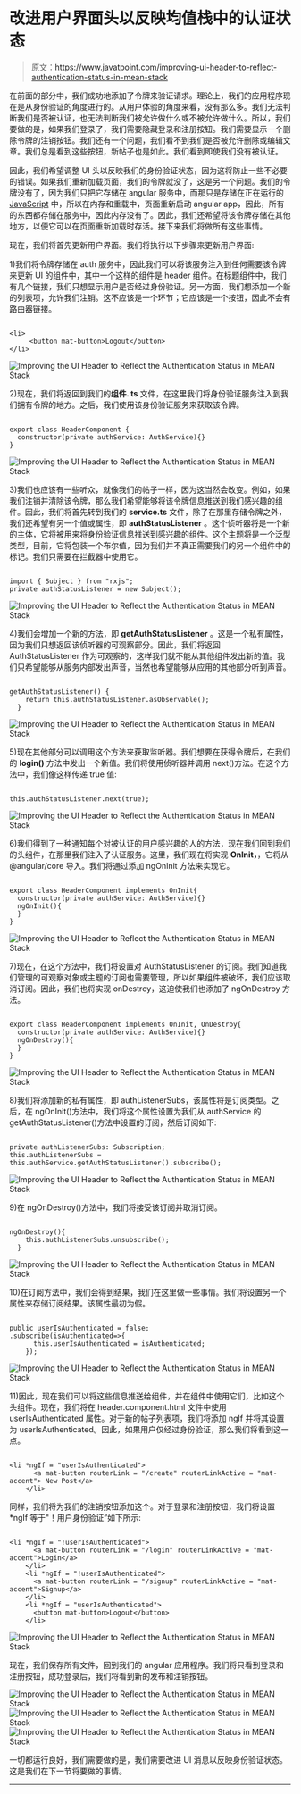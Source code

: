 # 改进用户界面头以反映均值栈中的认证状态

> 原文：<https://www.javatpoint.com/improving-ui-header-to-reflect-authentication-status-in-mean-stack>

在前面的部分中，我们成功地添加了令牌来验证请求。理论上，我们的应用程序现在是从身份验证的角度进行的。从用户体验的角度来看，没有那么多。我们无法判断我们是否被认证，也无法判断我们被允许做什么或不被允许做什么。所以，我们要做的是，如果我们登录了，我们需要隐藏登录和注册按钮。我们需要显示一个删除令牌的注销按钮。我们还有一个问题，我们看不到我们是否被允许删除或编辑文章。我们总是看到这些按钮，新帖子也是如此。我们看到即使我们没有被认证。

因此，我们希望调整 UI 头以反映我们的身份验证状态，因为这将防止一些不必要的错误。如果我们重新加载页面，我们的令牌就没了，这是另一个问题。我们的令牌没有了，因为我们只把它存储在 angular 服务中，而那只是存储在正在运行的 [JavaScript](https://www.javatpoint.com/javascript-tutorial) 中，所以在内存和重载中，页面重新启动 angular app，因此，所有的东西都存储在服务中，因此内存没有了。因此，我们还希望将该令牌存储在其他地方，以便它可以在页面重新加载时存活。接下来我们将做所有这些事情。

现在，我们将首先更新用户界面。我们将执行以下步骤来更新用户界面:

1)我们将令牌存储在 auth 服务中，因此我们可以将该服务注入到任何需要该令牌来更新 UI 的组件中，其中一个这样的组件是 header 组件。在标题组件中，我们有几个链接，我们只想显示用户是否经过身份验证。另一方面，我们想添加一个新的列表项，允许我们注销。这不应该是一个环节；它应该是一个按钮，因此不会有路由器链接。

```

<li>
     <button mat-button>Logout</button>
</li>

```

![Improving the UI Header to Reflect the Authentication Status in MEAN Stack](img/0604e7425663f540fd2fc83e8168131b.png)

2)现在，我们将返回到我们的**组件. ts** 文件，在这里我们将身份验证服务注入到我们拥有令牌的地方。之后，我们使用该身份验证服务来获取该令牌。

```

export class HeaderComponent {
  constructor(private authService: AuthService){}
}

```

![Improving the UI Header to Reflect the Authentication Status in MEAN Stack](img/26302c3ad61d5f1b53b5c998da1b28a7.png)

3)我们也应该有一些听众，就像我们的帖子一样，因为这当然会改变。例如，如果我们注销并清除该令牌，那么我们希望能够将该令牌信息推送到我们感兴趣的组件。因此，我们将首先转到我们的 **service.ts** 文件，除了在那里存储令牌之外，我们还希望有另一个值或属性，即 **authStatusListener** 。这个侦听器将是一个新的主体，它将被用来将身份验证信息推送到感兴趣的组件。这个主题将是一个泛型类型，目前，它将包装一个布尔值，因为我们并不真正需要我们的另一个组件中的标记。我们只需要在拦截器中使用它。

```

import { Subject } from "rxjs";
private authStatusListener = new Subject(); 
```

![Improving the UI Header to Reflect the Authentication Status in MEAN Stack](img/b6ab194ad1bd64bb8b9727cb70ca2f8c.png)

4)我们会增加一个新的方法，即 **getAuthStatusListener** 。这是一个私有属性，因为我们只想返回该侦听器的可观察部分。因此，我们将返回 AuthStatusListener 作为可观察的，这样我们就不能从其他组件发出新的值。我们只希望能够从服务内部发出声音，当然也希望能够从应用的其他部分听到声音。

```

getAuthStatusListener() {
    return this.authStatusListener.asObservable();
  }

```

![Improving the UI Header to Reflect the Authentication Status in MEAN Stack](img/5f21ce3cb2b13afdce8b04f27c234fff.png)

5)现在其他部分可以调用这个方法来获取监听器。我们想要在获得令牌后，在我们的 **login()** 方法中发出一个新值。我们将使用侦听器并调用 next()方法。在这个方法中，我们像这样传递 true 值:

```

this.authStatusListener.next(true);

```

![Improving the UI Header to Reflect the Authentication Status in MEAN Stack](img/936ca107db7909fc43dbe2ce029fc831.png)

6)我们得到了一种通知每个对被认证的用户感兴趣的人的方法，现在我们回到我们的头组件，在那里我们注入了认证服务。这里，我们现在将实现 **OnInit，**，它将从@angular/core 导入。我们将通过添加 ngOnInit 方法来实现它。

```

export class HeaderComponent implements OnInit{
  constructor(private authService: AuthService){}
  ngOnInit(){ 
  }
}

```

![Improving the UI Header to Reflect the Authentication Status in MEAN Stack](img/9ae320aa1320849b04c41e998eac4375.png)

7)现在，在这个方法中，我们将设置对 AuthStatusListener 的订阅。我们知道我们管理的可观察对象或主题的订阅也需要管理，所以如果组件被破坏，我们应该取消订阅。因此，我们也将实现 onDestroy，这迫使我们也添加了 ngOnDestroy 方法。

```

export class HeaderComponent implements OnInit, OnDestroy{
  constructor(private authService: AuthService){}
  ngOnDestroy(){
  }
}

```

![Improving the UI Header to Reflect the Authentication Status in MEAN Stack](img/7c15e9c46ea4ea2e0a3e2ff0630a0218.png)

8)我们将添加新的私有属性，即 authListenerSubs，该属性将是订阅类型。之后，在 ngOnInit()方法中，我们将这个属性设置为我们从 authService 的 getAuthStatusListener()方法中设置的订阅，然后订阅如下:

```

private authListenerSubs: Subscription;
this.authListenerSubs = this.authService.getAuthStatusListener().subscribe();

```

![Improving the UI Header to Reflect the Authentication Status in MEAN Stack](img/294e5b8d7bfb844a77414d4ca5072d5a.png)

9)在 ngOnDestroy()方法中，我们将接受该订阅并取消订阅。

```

ngOnDestroy(){
    this.authListenerSubs.unsubscribe();
  }

```

![Improving the UI Header to Reflect the Authentication Status in MEAN Stack](img/5a0bb991c2442430f3e17b049f7fd71d.png)

10)在订阅方法中，我们会得到结果，我们在这里做一些事情。我们将设置另一个属性来存储订阅结果。该属性最初为假。

```

public userIsAuthenticated = false;
.subscribe(isAuthenticated=>{
      this.userIsAuthenticated = isAuthenticated;
    });

```

![Improving the UI Header to Reflect the Authentication Status in MEAN Stack](img/b2dd5030283a4284cc565937e3e2a788.png)

11)因此，现在我们可以将这些信息推送给组件，并在组件中使用它们，比如这个头组件。现在，我们将在 header.component.html 文件中使用 userIsAuthenticated 属性。对于新的帖子列表项，我们将添加 ngIf 并将其设置为 userIsAuthenticated。因此，如果用户仅经过身份验证，那么我们将看到这一点。

```

<li *ngIf = "userIsAuthenticated">
      <a mat-button routerLink = "/create" routerLinkActive = "mat-accent"> New Post</a>
    </li>

```

同样，我们将为我们的注销按钮添加这个。对于登录和注册按钮，我们将设置*ngIf 等于"！用户身份验证”如下所示:

```

<li *ngIf = "!userIsAuthenticated">
      <a mat-button routerLink = "/login" routerLinkActive = "mat-accent">Login</a>
    </li>
    <li *ngIf = "!userIsAuthenticated">
      <a mat-button routerLink = "/signup" routerLinkActive = "mat-accent">Signup</a>
    </li>
    <li *ngIf = "userIsAuthenticated">
      <button mat-button>Logout</button>
    </li>

```

![Improving the UI Header to Reflect the Authentication Status in MEAN Stack](img/524b3c838379d101db587bcae492b196.png)

现在，我们保存所有文件，回到我们的 angular 应用程序。我们将只看到登录和注册按钮，成功登录后，我们将看到新的发布和注销按钮。

![Improving the UI Header to Reflect the Authentication Status in MEAN Stack](img/6572c4ad4a9a3464f86176bdeff4ca60.png)
![Improving the UI Header to Reflect the Authentication Status in MEAN Stack](img/224da2018c00f29cd1e3079fc7e7ad66.png)
![Improving the UI Header to Reflect the Authentication Status in MEAN Stack](img/295d88a053953f069c2f34c7fa5117cd.png)

一切都运行良好，我们需要做的是，我们需要改进 UI 消息以反映身份验证状态。这是我们在下一节将要做的事情。

* * *